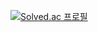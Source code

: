 [![Solved.ac
프로필](http://mazassumnida.wtf/api/v2/generate_badge?boj=mythofys)](https://solved.ac/mythofys)

